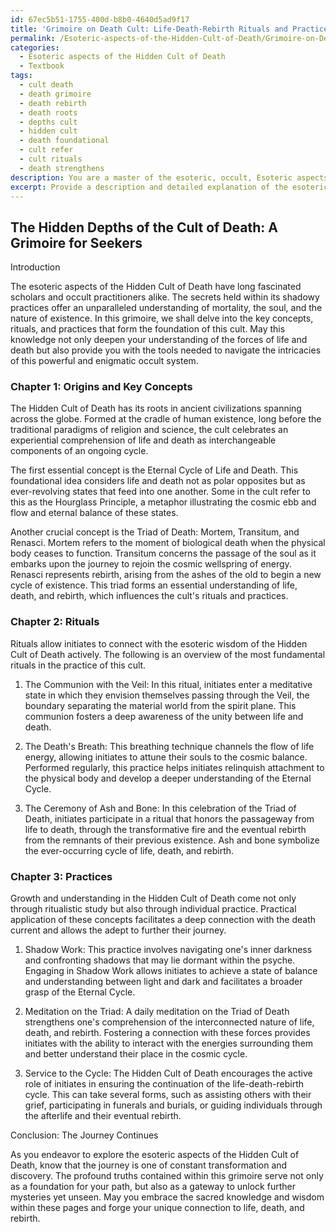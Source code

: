 ```yaml
---
id: 67ec5b51-1755-400d-b8b0-4640d5ad9f17
title: 'Grimoire on Death Cult: Life-Death-Rebirth Rituals and Practices'
permalink: /Esoteric-aspects-of-the-Hidden-Cult-of-Death/Grimoire-on-Death-Cult-Life-Death-Rebirth-Rituals-and-Practices/
categories:
  - Esoteric aspects of the Hidden Cult of Death
  - Textbook
tags:
  - cult death
  - death grimoire
  - death rebirth
  - death roots
  - depths cult
  - hidden cult
  - death foundational
  - cult refer
  - cult rituals
  - death strengthens
description: You are a master of the esoteric, occult, Esoteric aspects of the Hidden Cult of Death and education, you have written many textbooks on the subject in ways that provide students with rich and deep understanding of the subject. You are being asked to write textbook-like sections on a topic and you do it with full context, explainability, and reliability in accuracy to the true facts of the topic at hand, in a textbook style that a student would easily be able to learn from, in a rich, engaging, and contextual way. Always include relevant context (such as formulas and history), related concepts, and in a way that someone can gain deep insights from.
excerpt: Provide a description and detailed explanation of the esoteric aspects of the Hidden Cult of Death in the form of a grimoire. The information should be dense and insightful, covering key concepts, rituals, and practices that initiates can learn and understand to delve deeper into the mysteries of this occult domain.
---
```


## The Hidden Depths of the Cult of Death: A Grimoire for Seekers 

Introduction

The esoteric aspects of the Hidden Cult of Death have long fascinated scholars and occult practitioners alike. The secrets held within its shadowy practices offer an unparalleled understanding of mortality, the soul, and the nature of existence. In this grimoire, we shall delve into the key concepts, rituals, and practices that form the foundation of this cult. May this knowledge not only deepen your understanding of the forces of life and death but also provide you with the tools needed to navigate the intricacies of this powerful and enigmatic occult system.

### Chapter 1: Origins and Key Concepts

The Hidden Cult of Death has its roots in ancient civilizations spanning across the globe. Formed at the cradle of human existence, long before the traditional paradigms of religion and science, the cult celebrates an experiential comprehension of life and death as interchangeable components of an ongoing cycle.

The first essential concept is the Eternal Cycle of Life and Death. This foundational idea considers life and death not as polar opposites but as ever-revolving states that feed into one another. Some in the cult refer to this as the Hourglass Principle, a metaphor illustrating the cosmic ebb and flow and eternal balance of these states.

Another crucial concept is the Triad of Death: Mortem, Transitum, and Renasci. Mortem refers to the moment of biological death when the physical body ceases to function. Transitum concerns the passage of the soul as it embarks upon the journey to rejoin the cosmic wellspring of energy. Renasci represents rebirth, arising from the ashes of the old to begin a new cycle of existence. This triad forms an essential understanding of life, death, and rebirth, which influences the cult's rituals and practices.

### Chapter 2: Rituals

Rituals allow initiates to connect with the esoteric wisdom of the Hidden Cult of Death actively. The following is an overview of the most fundamental rituals in the practice of this cult.

1. The Communion with the Veil: In this ritual, initiates enter a meditative state in which they envision themselves passing through the Veil, the boundary separating the material world from the spirit plane. This communion fosters a deep awareness of the unity between life and death.

2. The Death's Breath: This breathing technique channels the flow of life energy, allowing initiates to attune their souls to the cosmic balance. Performed regularly, this practice helps initiates relinquish attachment to the physical body and develop a deeper understanding of the Eternal Cycle.

3. The Ceremony of Ash and Bone: In this celebration of the Triad of Death, initiates participate in a ritual that honors the passageway from life to death, through the transformative fire and the eventual rebirth from the remnants of their previous existence. Ash and bone symbolize the ever-occurring cycle of life, death, and rebirth.

### Chapter 3: Practices

Growth and understanding in the Hidden Cult of Death come not only through ritualistic study but also through individual practice. Practical application of these concepts facilitates a deep connection with the death current and allows the adept to further their journey.

1. Shadow Work: This practice involves navigating one's inner darkness and confronting shadows that may lie dormant within the psyche. Engaging in Shadow Work allows initiates to achieve a state of balance and understanding between light and dark and facilitates a broader grasp of the Eternal Cycle.

2. Meditation on the Triad: A daily meditation on the Triad of Death strengthens one's comprehension of the interconnected nature of life, death, and rebirth. Fostering a connection with these forces provides initiates with the ability to interact with the energies surrounding them and better understand their place in the cosmic cycle.

3. Service to the Cycle: The Hidden Cult of Death encourages the active role of initiates in ensuring the continuation of the life-death-rebirth cycle. This can take several forms, such as assisting others with their grief, participating in funerals and burials, or guiding individuals through the afterlife and their eventual rebirth.

Conclusion: The Journey Continues

As you endeavor to explore the esoteric aspects of the Hidden Cult of Death, know that the journey is one of constant transformation and discovery. The profound truths contained within this grimoire serve not only as a foundation for your path, but also as a gateway to unlock further mysteries yet unseen. May you embrace the sacred knowledge and wisdom within these pages and forge your unique connection to life, death, and rebirth.
